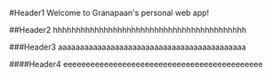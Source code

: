 #Header1
Welcome to Granapaan's personal web app!

##Header2
hhhhhhhhhhhhhhhhhhhhhhhhhhhhhhhhhhhhhhhhhh

###Header3
aaaaaaaaaaaaaaaaaaaaaaaaaaaaaaaaaaaaaaaaaaa

####Header4
eeeeeeeeeeeeeeeeeeeeeeeeeeeeeeeeeeeeeeeeeeee

